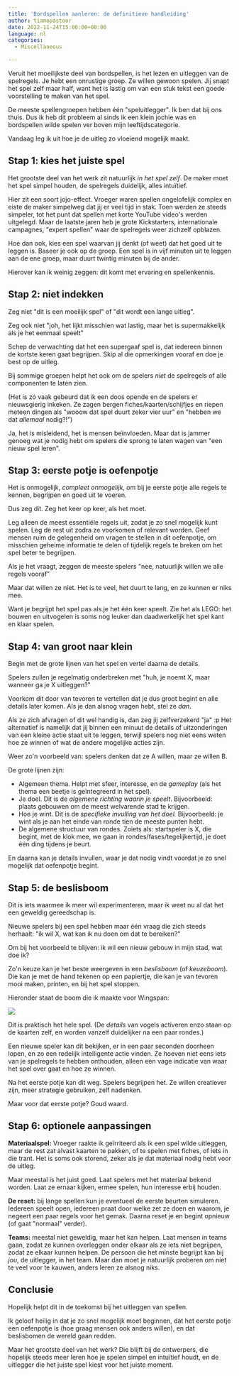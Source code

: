 ```yaml
---
title: 'Bordspellen aanleren: de definitieve handleiding'
author: tiamopastoor
date: 2022-11-24T15:00:00+00:00
language: nl
categories:
  - Miscellaneous

---
```

Veruit het moeilijkste deel van bordspellen, is het lezen en uitleggen van de spelregels. Je hebt een onrustige groep. Ze willen gewoon spelen. Jij snapt het spel zelf maar half, want het is lastig om van een stuk tekst een goede voorstelling te maken van het spel.

De meeste spellengroepen hebben één "speluitlegger". Ik ben dat bij ons thuis. Dus ik heb dit probleem al sinds ik een klein jochie was en bordspellen wilde spelen ver boven mijn leeftijdscategorie.

Vandaag leg ik uit hoe je de uitleg zo vloeiend mogelijk maakt.

## Stap 1: kies het juiste spel

Het grootste deel van het werk zit natuurlijk _in het spel zelf_. De maker moet het spel simpel houden, de spelregels duidelijk, alles intuïtief.

Hier zit een soort jojo-effect. Vroeger waren spellen ongelofelijk complex en eiste de maker simpelweg dat jij er veel tijd in stak. Toen werden ze steeds simpeler, tot het punt dat spellen met korte YouTube video's werden uitgelegd. Maar de laatste jaren heb je grote Kickstarters, internationale campagnes, "expert spellen" waar de spelregels weer zichzelf opblazen.

Hoe dan ook, kies een spel waarvan jij denkt (of weet) dat het goed uit te leggen is. Baseer je ook op de groep. Een spel is in vijf minuten uit te leggen aan de ene groep, maar duurt twintig minuten bij de ander.

Hierover kan ik weinig zeggen: dit komt met ervaring en spellenkennis.

## Stap 2: niet indekken

Zeg niet "dit is een moeilijk spel" of "dit wordt een lange uitleg". 

Zeg ook niet "joh, het lijkt misschien wat lastig, maar het is supermakkelijk als je het eenmaal speelt"

Schep de verwachting dat het een supergaaf spel is, dat iedereen binnen de kortste keren gaat begrijpen. Skip al die opmerkingen vooraf en doe je best op de uitleg.

Bij sommige groepen helpt het ook om de spelers _niet_ de spelregels of alle componenten te laten zien.

(Het is zó vaak gebeurd dat ik een doos opende en de spelers er nieuwsgierig inkeken. Ze zagen bergen fiches/kaarten/schijfjes en riepen meteen dingen als "wooow dat spel duurt zeker vier uur" en "hebben we dat _allemaal_ nodig?!")

Ja, het is misleidend, het is mensen beïnvloeden. Maar dat is jammer genoeg wat je nodig hebt om spelers die sprong te laten wagen van "een nieuw spel leren".

## Stap 3: eerste potje is oefenpotje

Het is onmogelijk, _compleet onmogelijk_, om bij je eerste potje alle regels te kennen, begrijpen en goed uit te voeren.

Dus zeg dit. Zeg het keer op keer, als het moet.

Leg alleen de meest essentiële regels uit, zodat je zo snel mogelijk kunt spelen. Leg de rest uit zodra ze voorkomen of relevant worden. Geef mensen ruim de gelegenheid om vragen te stellen in dit oefenpotje, om misschien geheime informatie te delen of tijdelijk regels te breken om het spel beter te begrijpen.

Als je het vraagt, zeggen de meeste spelers "nee, natuurlijk willen we alle regels vooraf"

Maar dat willen ze niet. Het is te veel, het duurt te lang, en ze kunnen er niks mee.

Want je begrijpt het spel pas als je het één keer speelt. Zie het als LEGO: het bouwen en uitvogelen is soms nog leuker dan daadwerkelijk het spel kant en klaar spelen.

## Stap 4: van groot naar klein

Begin met de grote lijnen van het spel en vertel daarna de details.

Spelers zullen je regelmatig onderbreken met "huh, je noemt X, maar wanneer ga je X uitleggen?"

Voorkom dit door van tevoren te vertellen dat je dus groot begint en alle details later komen. Als je dan alsnog vragen hebt, stel ze _dan_.

Als ze zich afvragen of dit wel handig is, dan zeg jij zelfverzekerd "ja" :p Het alternatief is namelijk dat jij binnen een minuut de details of uitzonderingen van een kleine actie staat uit te leggen, terwijl spelers nog niet eens weten hoe ze winnen of wat de andere mogelijke acties zijn.

Weer zo'n voorbeeld van: spelers denken dat ze A willen, maar ze willen B.

De grote lijnen zijn: 

  * Algemeen thema. Helpt met sfeer, interesse, en de _gameplay_ (als het thema een beetje is geïntegreerd in het spel).
  * Je doel. Dit is de _algemene richting waarin je speelt_. Bijvoorbeeld: plaats gebouwen om de meest welvarende stad te krijgen.
  * Hoe je wint. Dit is de _specifieke invulling van het doel._ Bijvoorbeeld: je wint als je aan het einde van ronde tien de meeste punten hebt.
  * De algemene structuur van rondes. Zoiets als: startspeler is X, die begint, met de klok mee, we gaan in rondes/fases/tegelijkertijd, je doet één ding tijdens je beurt.

En daarna kan je details invullen, waar je dat nodig vindt voordat je zo snel mogelijk dat oefenpotje begint.

## Stap 5: de beslisboom

Dit is iets waarmee ik meer wil experimenteren, maar ik weet nu al dat het een geweldig gereedschap is.

Nieuwe spelers bij een spel hebben maar één vraag die zich steeds herhaalt: "ik wil X, wat kan ik nu doen om dat te bereiken?"

Om bij het voorbeeld te blijven: ik wil een nieuw gebouw in mijn stad, wat doe ik?

Zo'n keuze kan je het beste weergeven in een _beslisboom_ (of _keuzeboom_). Die kan je met de hand tekenen op een papiertje, die kan je van tevoren mooi maken, printen, en bij het spel stoppen.

Hieronder staat de boom die ik maakte voor Wingspan:

![](/uploads/2021/04/beslisboom-wingspan_result.webp) 

Dit is praktisch het hele spel. (De _details_ van vogels activeren enzo staan op de kaarten zelf, en worden vanzelf duidelijker na een paar rondes.)

Een nieuwe speler kan dit bekijken, er in een paar seconden doorheen lopen, en zo een redelijk intelligente actie vinden. Ze hoeven niet eens iets van je spelregels te hebben onthouden, alleen een vage indicatie van waar het spel over gaat en hoe ze winnen.

Na het eerste potje kan dit weg. Spelers begrijpen het. Ze willen creatiever zijn, meer strategie gebruiken, zelf nadenken. 

Maar voor dat eerste potje? Goud waard.

## Stap 6: optionele aanpassingen

**Materiaalspel:** Vroeger raakte ik geïrriteerd als ik een spel wilde uitleggen, maar de rest zat alvast kaarten te pakken, of te spelen met fiches, of iets in die trant. Het is soms ook storend, zeker als je dat materiaal nodig hebt voor de uitleg.

Maar meestal is het juist goed. Laat spelers met het materiaal bekend worden. Laat ze ernaar kijken, ermee spelen, hun interesse erbij houden.

**De reset:** bij lange spellen kun je eventueel de eerste beurten simuleren. Iedereen speelt open, iedereen praat door welke zet ze doen en waarom, je negeert een paar regels voor het gemak. Daarna reset je en begint opnieuw (of gaat "normaal" verder).

**Teams:** meestal niet geweldig, maar het kan helpen. Laat mensen in teams gaan, zodat ze kunnen overleggen onder elkaar als ze iets niet begrijpen, zodat ze elkaar kunnen helpen. De persoon die het minste begrijpt kan bij _jou_, de uitlegger, in het team. Maar dan moet je natuurlijk proberen om niet te veel voor te kauwen, anders leren ze alsnog niks.

## Conclusie

Hopelijk helpt dit in de toekomst bij het uitleggen van spellen. 

Ik geloof heilig in dat je zo snel mogelijk moet beginnen, dat het eerste potje een oefenpotje is (hoe graag mensen ook anders willen), en dat beslisbomen de wereld gaan redden.

Maar het grootste deel van het werk? Die blijft bij de ontwerpers, die hopelijk steeds meer leren hoe je spelen simpel en intuïtief houdt, en de uitlegger die het juiste spel kiest voor het juiste moment.
